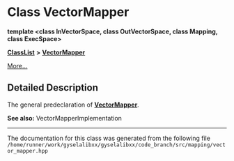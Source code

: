 

# Class VectorMapper

**template &lt;class InVectorSpace, class OutVectorSpace, class Mapping, class ExecSpace&gt;**



[**ClassList**](annotated.md) **>** [**VectorMapper**](classVectorMapper.md)



[More...](#detailed-description)


































































## Detailed Description


The general predeclaration of [**VectorMapper**](classVectorMapper.md). 

**See also:** VectorMapperImplementation 



    

------------------------------
The documentation for this class was generated from the following file `/home/runner/work/gyselalibxx/gyselalibxx/code_branch/src/mapping/vector_mapper.hpp`

